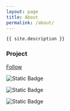```yaml
---
layout: page
title: About
permalink: /about/
---
```


`{{ site.description }}`

### Project

[Follow](https://github.com/users/sergiorgiraldo/projects/3)

![Static Badge](https://img.shields.io/badge/Backlog-2-red?style=for-the-badge)

![Static Badge](https://img.shields.io/badge/Doing-1-green?style=for-the-badge)

![Static Badge](https://img.shields.io/badge/Prioritized-1-blue?style=for-the-badge)
